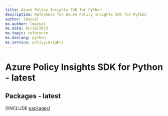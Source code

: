 ```yaml
---
title: Azure Policy Insights SDK for Python
description: Reference for Azure Policy Insights SDK for Python
author: lmazuel
ms.author: lmazuel
ms.data: 01/18/2023
ms.topic: reference
ms.devlang: python
ms.service: policyinsights
---
```

# Azure Policy Insights SDK for Python - latest
## Packages - latest
[!INCLUDE [packages](policy-insights-index.md)]